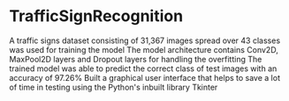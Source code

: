 # TrafficSignRecognition
A traffic signs dataset consisting of 31,367 images spread over 43 classes was used for training the model
The model architecture contains Conv2D, MaxPool2D layers and Dropout layers for handling the overfitting
The trained model was able to predict the correct class of test images with an accuracy of 97.26%
Built a graphical user interface that helps to save a lot of time in testing using the Python's inbuilt library Tkinter
